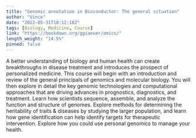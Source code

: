 ```yaml
---
title: "Genomic annotation in Bioconductor: The general situation"
author: "Vince"
date: "2022-05-31T18:12:18Z"
tags: [Biology, Medicine, Course]
link: "https://bookdown.org/ggiaever/omics/"
length_weight: "14.5%"
pinned: false
---
```


A better understanding of biology and human health can create breakthroughs in disease treatment and introduces the prospect of personalized medicine. This course will begin with an introduction and review of the general principals of genomics and molecular biology. You will then explore in detail the key genomic technologies and computational approaches that are driving advances in prognostics, diagnostics, and treatment. Learn how scientists sequence, assemble, and analyze the function and structure of genomes. Explore methods for determining the heritability of traits & diseases by studying the larger population, and learn how gene identification can help identify targets for therapeutic intervention. Explore how you could use personal genomics to manage your health.
